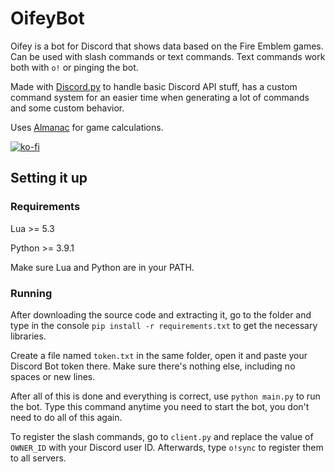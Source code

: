# OifeyBot

Oifey is a bot for Discord that shows data based on the Fire Emblem games. Can be used with slash commands or text commands.
Text commands work both with `o!` or pinging the bot.

Made with [Discord.py](https://github.com/Rapptz/discord.py) to handle basic Discord API stuff, has a custom command system for an easier time when generating a lot of commands and some custom behavior.

Uses [Almanac](https://github.com/izumi-niche/Almanac) for game calculations.

[![ko-fi](https://ko-fi.com/img/githubbutton_sm.svg)](https://ko-fi.com/W7W415DE4)

## Setting it up

### Requirements
Lua >= 5.3

Python >= 3.9.1

Make sure Lua and Python are in your PATH.

### Running

After downloading the source code and extracting it, go to the folder and type in the console `pip install -r requirements.txt` to get the necessary libraries.

Create a file named `token.txt` in the same folder, open it and paste your Discord Bot token there. Make sure there's nothing else, including no spaces or new lines.

After all of this is done and everything is correct, use `python main.py` to run the bot. Type this command anytime you need to start the bot, you don't need to do all of this again.

To register the slash commands, go to `client.py` and replace the value of `OWNER_ID` with your Discord user ID. Afterwards, type `o!sync` to register them to all servers.
